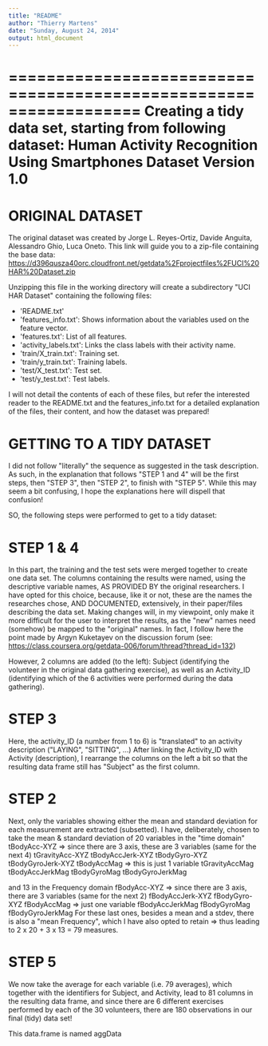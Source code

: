 ```yaml
---
title: "README"
author: "Thierry Martens"
date: "Sunday, August 24, 2014"
output: html_document
---
```


==================================================================
Creating a tidy data set, starting from following dataset:
Human Activity Recognition Using Smartphones Dataset
Version 1.0
==================================================================

ORIGINAL DATASET
================
The original dataset was created by Jorge L. Reyes-Ortiz, Davide Anguita, Alessandro Ghio, Luca Oneto.
This link will guide you to a zip-file containing the base data:
https://d396qusza40orc.cloudfront.net/getdata%2Fprojectfiles%2FUCI%20HAR%20Dataset.zip 

Unzipping this file in the working directory will create a subdirectory "UCI HAR Dataset" containing the following files:
- 'README.txt'
- 'features_info.txt': Shows information about the variables used on the feature vector.
- 'features.txt': List of all features.
- 'activity_labels.txt': Links the class labels with their activity name.
- 'train/X_train.txt': Training set.
- 'train/y_train.txt': Training labels.
- 'test/X_test.txt': Test set.
- 'test/y_test.txt': Test labels.

I will not detail the contents of each of these files, but refer the interested reader to the README.txt and the 
features_info.txt for a detailed explanation of the files, their content, and how the dataset was prepared!


GETTING TO A TIDY DATASET
=========================

I did not follow "literally" the sequence as suggested in the task description.
As such, in the explanation that follows "STEP 1 and 4" will be the first steps,
then "STEP 3", then "STEP 2", to finish with "STEP 5".
While this may seem a bit confusing, I hope the explanations here will dispell that confusion!

SO, the following steps were performed to get to a tidy dataset:

STEP 1 & 4
==========
In this part, the training and the test sets were merged together to create one data set.
The columns containing the results were named, using the descriptive variable names, 
AS PROVIDED BY the original researchers.
I have opted for this choice, because, like it or not, these are the names the researches chose, AND DOCUMENTED,
extensively, in their paper/files describing the data set.
Making changes will, in my viewpoint, only make it more difficult for the user to interpret the results,
as the "new" names need (somehow) be mapped to the "original" names.
In fact, I follow here the point made by Argyn Kuketayev on the discussion forum
(see: https://class.coursera.org/getdata-006/forum/thread?thread_id=132)

However, 2 columns are added (to the left): Subject (identifying the volunteer in the original data gathering exercise),
as well as an Activity_ID (identifying which of the 6 activities were performed during the data gathering).
 

STEP 3
======
Here, the activity_ID (a number from 1 to 6) is "translated" to an activity description ("LAYING", "SITTING", ...)
After linking the Activity_ID with Activity (description), I rearrange the columns on the left a bit so that the
resulting data frame still has "Subject" as the first column.


STEP 2
======
Next, only the variables showing either the mean and standard deviation for each measurement are extracted (subsetted).
I have, deliberately, chosen to take the mean & standard deviation of 20 variables in the "time domain"
  tBodyAcc-XYZ => since there are 3 axis, these are 3 variables (same for the next 4)
	tGravityAcc-XYZ
	tBodyAccJerk-XYZ
	tBodyGyro-XYZ
	tBodyGyroJerk-XYZ
	tBodyAccMag => this is just 1 variable
	tGravityAccMag
	tBodyAccJerkMag
	tBodyGyroMag
	tBodyGyroJerkMag

and 13 in the Frequency domain
	fBodyAcc-XYZ => since there are 3 axis, there are 3 variables (same for the next 2)
	fBodyAccJerk-XYZ
	fBodyGyro-XYZ
	fBodyAccMag => just one variable
	fBodyAccJerkMag
	fBodyGyroMag
	fBodyGyroJerkMag
For these last ones, besides a mean and a stdev, there is also a "mean Frequency", which I have also opted to retain
=> thus leading to 2 x 20 + 3 x 13 = 79 measures.


STEP 5
======
We now take the average for each variable (i.e. 79 averages), which together with the identifiers for Subject, and Activity,
lead to 81 columns in the resulting data frame,
and since there are 6 different exercises performed by each of the 30 volunteers, there are 180 observations
in our final (tidy) data set!

This data.frame is named aggData


 
